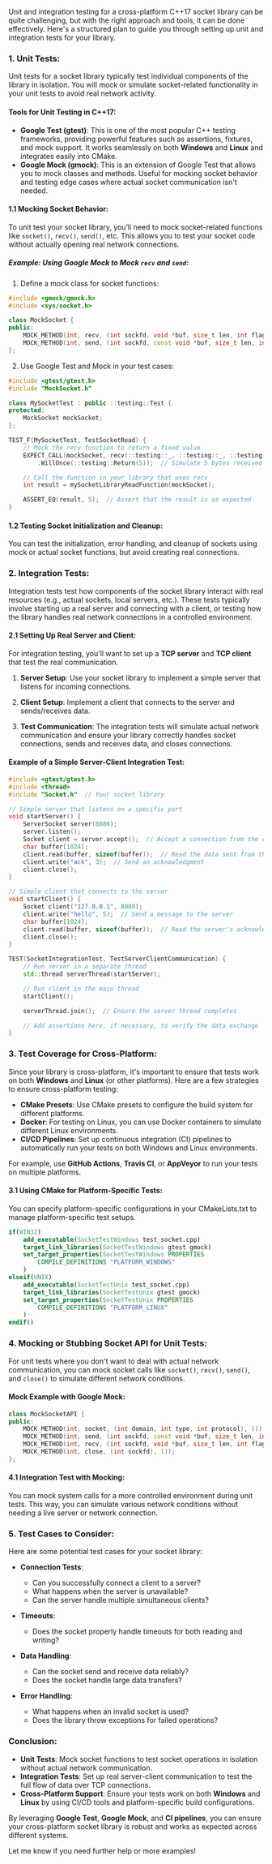 Unit and integration testing for a cross-platform C++17 socket library can be quite challenging, but with the right approach and tools, it can be done effectively. Here's a structured plan to guide you through setting up unit and integration tests for your library.

### 1. **Unit Tests**:

Unit tests for a socket library typically test individual components of the library in isolation. You will mock or simulate socket-related functionality in your unit tests to avoid real network activity.

#### Tools for Unit Testing in C++17:

* **Google Test (gtest)**: This is one of the most popular C++ testing frameworks, providing powerful features such as assertions, fixtures, and mock support. It works seamlessly on both **Windows** and **Linux** and integrates easily into CMake.
* **Google Mock (gmock)**: This is an extension of Google Test that allows you to mock classes and methods. Useful for mocking socket behavior and testing edge cases where actual socket communication isn't needed.

#### 1.1 **Mocking Socket Behavior**:

To unit test your socket library, you’ll need to mock socket-related functions like `socket()`, `recv()`, `send()`, etc. This allows you to test your socket code without actually opening real network connections.

##### Example: Using Google Mock to Mock `recv` and `send`:

1. Define a mock class for socket functions:

```cpp
#include <gmock/gmock.h>
#include <sys/socket.h>

class MockSocket {
public:
    MOCK_METHOD(int, recv, (int sockfd, void *buf, size_t len, int flags), ());
    MOCK_METHOD(int, send, (int sockfd, const void *buf, size_t len, int flags), ());
};
```

2. Use Google Test and Mock in your test cases:

```cpp
#include <gtest/gtest.h>
#include "MockSocket.h"

class MySocketTest : public ::testing::Test {
protected:
    MockSocket mockSocket;
};

TEST_F(MySocketTest, TestSocketRead) {
    // Mock the recv function to return a fixed value
    EXPECT_CALL(mockSocket, recv(::testing::_, ::testing::_, ::testing::_, ::testing::_))
        .WillOnce(::testing::Return(5));  // Simulate 5 bytes received

    // Call the function in your library that uses recv
    int result = mySocketLibraryReadFunction(mockSocket);

    ASSERT_EQ(result, 5);  // Assert that the result is as expected
}
```

#### 1.2 **Testing Socket Initialization and Cleanup**:

You can test the initialization, error handling, and cleanup of sockets using mock or actual socket functions, but avoid creating real connections.

### 2. **Integration Tests**:

Integration tests test how components of the socket library interact with real resources (e.g., actual sockets, local servers, etc.). These tests typically involve starting up a real server and connecting with a client, or testing how the library handles real network connections in a controlled environment.

#### 2.1 **Setting Up Real Server and Client**:

For integration testing, you'll want to set up a **TCP server** and **TCP client** that test the real communication.

1. **Server Setup**: Use your socket library to implement a simple server that listens for incoming connections.

2. **Client Setup**: Implement a client that connects to the server and sends/receives data.

3. **Test Communication**: The integration tests will simulate actual network communication and ensure your library correctly handles socket connections, sends and receives data, and closes connections.

#### Example of a Simple Server-Client Integration Test:

```cpp
#include <gtest/gtest.h>
#include <thread>
#include "Socket.h"  // Your socket library

// Simple server that listens on a specific port
void startServer() {
    ServerSocket server(8080);
    server.listen();
    Socket client = server.accept();  // Accept a connection from the client
    char buffer[1024];
    client.read(buffer, sizeof(buffer));  // Read the data sent from the client
    client.write("ack", 3);  // Send an acknowledgment
    client.close();
}

// Simple client that connects to the server
void startClient() {
    Socket client("127.0.0.1", 8080);
    client.write("hello", 5);  // Send a message to the server
    char buffer[1024];
    client.read(buffer, sizeof(buffer));  // Read the server's acknowledgment
    client.close();
}

TEST(SocketIntegrationTest, TestServerClientCommunication) {
    // Run server in a separate thread
    std::thread serverThread(startServer);

    // Run client in the main thread
    startClient();

    serverThread.join();  // Ensure the server thread completes

    // Add assertions here, if necessary, to verify the data exchange
}
```

### 3. **Test Coverage for Cross-Platform**:

Since your library is cross-platform, it's important to ensure that tests work on both **Windows** and **Linux** (or other platforms). Here are a few strategies to ensure cross-platform testing:

* **CMake Presets**: Use CMake presets to configure the build system for different platforms.
* **Docker**: For testing on Linux, you can use Docker containers to simulate different Linux environments.
* **CI/CD Pipelines**: Set up continuous integration (CI) pipelines to automatically run your tests on both Windows and Linux environments.

For example, use **GitHub Actions**, **Travis CI**, or **AppVeyor** to run your tests on multiple platforms.

#### 3.1 **Using CMake for Platform-Specific Tests**:

You can specify platform-specific configurations in your CMakeLists.txt to manage platform-specific test setups.

```cmake
if(WIN32)
    add_executable(SocketTestWindows test_socket.cpp)
    target_link_libraries(SocketTestWindows gtest gmock)
    set_target_properties(SocketTestWindows PROPERTIES
        COMPILE_DEFINITIONS "PLATFORM_WINDOWS"
    )
elseif(UNIX)
    add_executable(SocketTestUnix test_socket.cpp)
    target_link_libraries(SocketTestUnix gtest gmock)
    set_target_properties(SocketTestUnix PROPERTIES
        COMPILE_DEFINITIONS "PLATFORM_LINUX"
    )
endif()
```

### 4. **Mocking or Stubbing Socket API for Unit Tests**:

For unit tests where you don't want to deal with actual network communication, you can mock socket calls like `socket()`, `recv()`, `send()`, and `close()` to simulate different network conditions.

#### Mock Example with Google Mock:

```cpp
class MockSocketAPI {
public:
    MOCK_METHOD(int, socket, (int domain, int type, int protocol), ());
    MOCK_METHOD(int, send, (int sockfd, const void *buf, size_t len, int flags), ());
    MOCK_METHOD(int, recv, (int sockfd, void *buf, size_t len, int flags), ());
    MOCK_METHOD(int, close, (int sockfd), ());
};
```

#### 4.1 **Integration Test with Mocking**:

You can mock system calls for a more controlled environment during unit tests. This way, you can simulate various network conditions without needing a live server or network connection.

### 5. **Test Cases to Consider**:

Here are some potential test cases for your socket library:

* **Connection Tests**:

  * Can you successfully connect a client to a server?
  * What happens when the server is unavailable?
  * Can the server handle multiple simultaneous clients?

* **Timeouts**:

  * Does the socket properly handle timeouts for both reading and writing?

* **Data Handling**:

  * Can the socket send and receive data reliably?
  * Does the socket handle large data transfers?

* **Error Handling**:

  * What happens when an invalid socket is used?
  * Does the library throw exceptions for failed operations?

### Conclusion:

* **Unit Tests**: Mock socket functions to test socket operations in isolation without actual network communication.
* **Integration Tests**: Set up real server-client communication to test the full flow of data over TCP connections.
* **Cross-Platform Support**: Ensure your tests work on both **Windows** and **Linux** by using CI/CD tools and platform-specific build configurations.

By leveraging **Google Test**, **Google Mock**, and **CI pipelines**, you can ensure your cross-platform socket library is robust and works as expected across different systems.

Let me know if you need further help or more examples!
